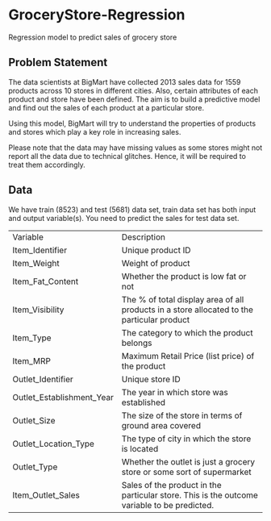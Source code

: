 # GroceryStore-Regression
Regression model to predict sales of grocery store

## Problem Statement

The data scientists at BigMart have collected 2013 sales data for 1559 products across 10 stores in different cities. Also, certain attributes of each product and store have been defined. The aim is to build a predictive model and find out the sales of each product at a particular store.

Using this model, BigMart will try to understand the properties of products and stores which play a key role in increasing sales.

Please note that the data may have missing values as some stores might not report all the data due to technical glitches. Hence, it will be required to treat them accordingly.

## Data
We have train (8523) and test (5681) data set, train data set has both input and output variable(s). You need to predict the sales for test data set.

<!DOCTYPE html>
<html>
<body>
<table style="width:100%">
  <tr>
    <td>Variable</td> <td>Description</td>
  </tr>
  <tr>
    <td>Item_Identifier</td><td>Unique product ID</td>
  </tr>
<tr>
  <td>Item_Weight</td><td>Weight of product</td>
  </tr>
<tr>
  <td>Item_Fat_Content</td><td>Whether the product is low fat or not</td>
  </tr>
  <tr>
    <td>Item_Visibility</td><td>The % of total display area of all products in a store allocated to the particular product</td>
  </tr>
<tr>
  <td>Item_Type</td><td>The category to which the product belongs</td>
  </tr>
<tr>
  <td>Item_MRP</td><td>Maximum Retail Price (list price) of the product</td>
  </tr>
<tr>
  <td>Outlet_Identifier</td><td>Unique store ID</td>
  </tr>
<tr>
  <td>Outlet_Establishment_Year</td><td>The year in which store was established</td>
  </tr>
<tr>
  <td>Outlet_Size</td><td>The size of the store in terms of ground area covered</td>
  </tr>
<tr>
  <td>Outlet_Location_Type</td><td>The type of city in which the store is located</td>
  </tr>
<tr>
  <td>Outlet_Type</td><td>Whether the outlet is just a grocery store or some sort of supermarket</td>
  </tr>
<tr>
  <td>Item_Outlet_Sales</td><td>Sales of the product in the particular store. This is the outcome variable to be predicted.</td>
  </tr>

</body>
</html>



